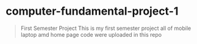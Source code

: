 # computer-fundamental-project-1
>First Semester Project
This is my first semester project all of mobile laptop amd home page code were uploaded in this repo
